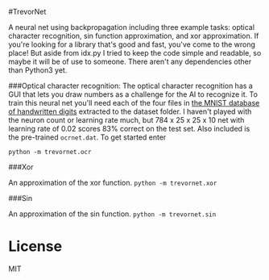 #TrevorNet

A neural net using backpropagation including three example tasks: optical character recognition, sin function approximation, and xor approximation. If you're looking for a library that's good and fast, you've come to the wrong place! But aside from idx.py I tried to keep the code simple and readable, so maybe it will be of use to someone. There aren't any dependencies other than Python3 yet.


###Optical character recognition: 
The optical character recognition has a GUI that lets you draw numbers as a challenge for the AI to recognize it. To train this neural net you'll need each of the four files in [the MNIST database of handwritten digits](http://yann.lecun.com/exdb/mnist/) extracted to the dataset folder. I haven't played with the neuron count or learning rate much, but 784 x 25 x 25 x 10 net with learning rate of 0.02 scores 83% correct on the test set. Also included is the pre-trained `ocrnet.dat`. To get started enter

```python -m trevornet.ocr```

###Xor

An approximation of the xor function.
```python -m trevornet.xor```

###Sin

An approximation of the sin function.
```python -m trevornet.sin```

# License

MIT
